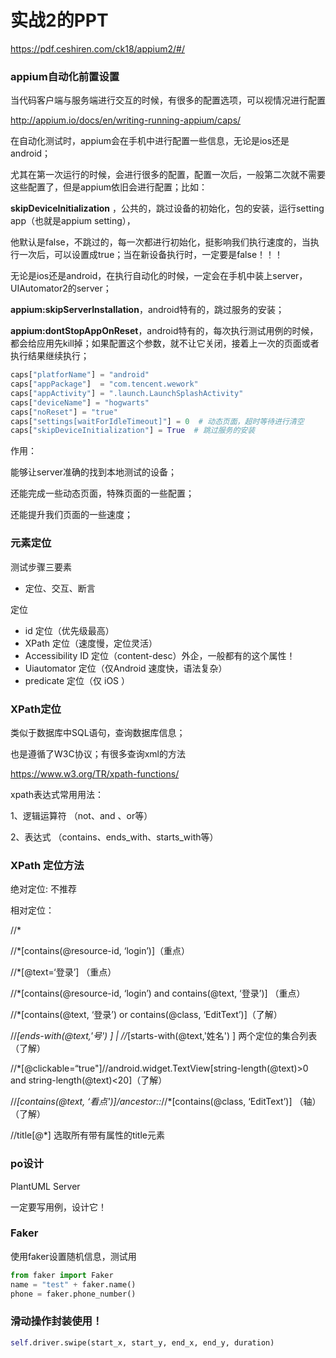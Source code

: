 # 实战2的PPT

https://pdf.ceshiren.com/ck18/appium2/#/



### appium自动化前置设置

当代码客户端与服务端进行交互的时候，有很多的配置选项，可以视情况进行配置

http://appium.io/docs/en/writing-running-appium/caps/

在自动化测试时，appium会在手机中进行配置一些信息，无论是ios还是android；

尤其在第一次运行的时候，会进行很多的配置，配置一次后，一般第二次就不需要这些配置了，但是appium依旧会进行配置；比如：

**skipDeviceInitialization** ，公共的，跳过设备的初始化，包的安装，运行setting app（也就是appium setting），

他默认是false，不跳过的，每一次都进行初始化，挺影响我们执行速度的，当执行一次后，可以设置成true；当在新设备执行时，一定要是false！！！

无论是ios还是android，在执行自动化的时候，一定会在手机中装上server，UIAutomator2的server；

**appium:skipServerInstallation**，android特有的，跳过服务的安装；

**appium:dontStopAppOnReset**，android特有的，每次执行测试用例的时候，都会给应用先kill掉；如果配置这个参数，就不让它关闭，接着上一次的页面或者执行结果继续执行；



```python
caps["platforName"] = "android"
caps["appPackage"]  = "com.tencent.wework"
caps["appActivity"] = ".launch.LaunchSplashActivity"
caps["deviceName"] = "hogwarts"
caps["noReset"] = "true"
caps["settings[waitForIdleTimeout]"] = 0  # 动态页面，超时等待进行清空
caps["skipDeviceInitialization"] = True  # 跳过服务的安装
```

作用：

能够让server准确的找到本地测试的设备；

还能完成一些动态页面，特殊页面的一些配置；

还能提升我们页面的一些速度；



### 元素定位

测试步骤三要素

- 定位、交互、断言

定位

- id 定位（优先级最高）
- XPath 定位（速度慢，定位灵活）
- Accessibility ID 定位（content-desc）外企，一般都有的这个属性！
- Uiautomator 定位（仅Android 速度快，语法复杂）
- predicate 定位（仅 iOS ）

### XPath定位

类似于数据库中SQL语句，查询数据库信息；

也是遵循了W3C协议；有很多查询xml的方法

https://www.w3.org/TR/xpath-functions/

xpath表达式常用用法：

1、逻辑运算符 （not、and 、or等）

2、表达式 （contains、ends_with、starts_with等）



### XPath 定位方法

绝对定位: 不推荐

相对定位：

//*

//*[contains(@resource-id, ‘login’)]（重点）

//*[@text=‘登录’] （重点）

//*[contains(@resource-id, ‘login’) and contains(@text, ‘登录’)] （重点）

//*[contains(@text, ‘登录’) or contains(@class, ‘EditText’)]（了解）

//*[ends-with(@text,'号') ] | //*[starts-with(@text,'姓名') ] 两个定位的集合列表（了解）

//*[@clickable=“true"]//android.widget.TextView[string-length(@text)>0 and string-length(@text)<20]（了解）

//*[contains(@text, ‘看点')]/ancestor::*//*[contains(@class, ‘EditText’)] （轴）（了解）

//title[@*] 选取所有带有属性的title元素

### po设计

PlantUML Server

一定要写用例，设计它！

### Faker

使用faker设置随机信息，测试用

```python
from faker import Faker
name = "test" + faker.name()
phone = faker.phone_number()
```

### 滑动操作封装使用！

```python
self.driver.swipe(start_x, start_y, end_x, end_y, duration)
```
